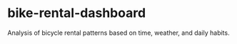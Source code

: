 # bike-rental-dashboard
Analysis of bicycle rental patterns based on time, weather, and daily habits.

